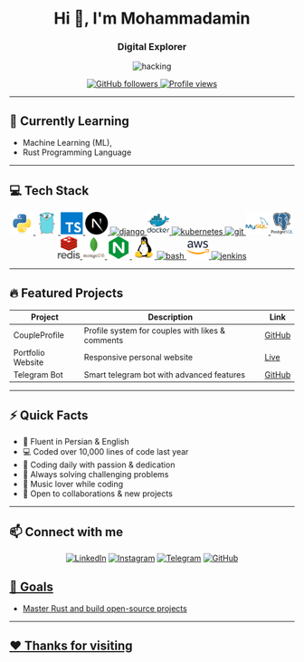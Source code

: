 <h1 align="center">Hi 👋, I'm Mohammadamin</h1>
<h3 align="center">Digital Explorer</h3>

<div align="center">
  <img src="https://media.tenor.com/rePDfDWO3XoAAAAd/hacking.gif" height="150" alt="hacking" />
</div>

<p align="center">
  <a href="https://github.com/amin5500se">
    <img alt="GitHub followers" src="https://img.shields.io/github/followers/amin5500se?label=Follow&style=social" />
  </a>
  <a href="https://github.com/amin5500se/amin5500se">
    <img alt="Profile views" src="https://komarev.com/ghpvc/?username=amin5500se&color=brightgreen" />
  </a>
</p>

---

## 🌱 Currently Learning

- Machine Learning (ML),  
- Rust Programming Language

---

## 💻 Tech Stack
<p align="center">
  <a href="https://www.python.org" target="_blank" rel="noreferrer">
    <img src="https://raw.githubusercontent.com/devicons/devicon/master/icons/python/python-original.svg" alt="python" width="40" height="40"/>
  </a>
  <a href="https://golang.org" target="_blank" rel="noreferrer">
    <img src="https://raw.githubusercontent.com/devicons/devicon/master/icons/go/go-original.svg" alt="go" width="40" height="40"/>
  </a>
 
  <a href="https://www.typescriptlang.org/" target="_blank" rel="noreferrer">
    <img src="https://raw.githubusercontent.com/devicons/devicon/master/icons/typescript/typescript-original.svg" alt="typescript" width="40" height="40"/>
  </a>
  <a href="https://nextjs.org" target="_blank" rel="noreferrer">
    <img src="https://raw.githubusercontent.com/devicons/devicon/master/icons/nextjs/nextjs-original.svg" alt="nextjs" width="40" height="40"/>
  </a>
  <a href="https://www.djangoproject.com/" target="_blank" rel="noreferrer">
    <img src="https://cdn.worldvectorlogo.com/logos/django.svg" alt="django" width="40" height="40"/>
  </a>
  <a href="https://www.docker.com/" target="_blank" rel="noreferrer">
    <img src="https://raw.githubusercontent.com/devicons/devicon/master/icons/docker/docker-original-wordmark.svg" alt="docker" width="40" height="40"/>
  </a>
  <a href="https://kubernetes.io" target="_blank" rel="noreferrer">
    <img src="https://www.vectorlogo.zone/logos/kubernetes/kubernetes-icon.svg" alt="kubernetes" width="40" height="40"/>
  </a>
  <a href="https://git-scm.com/" target="_blank" rel="noreferrer">
    <img src="https://www.vectorlogo.zone/logos/git-scm/git-scm-icon.svg" alt="git" width="40" height="40"/>
  </a>
  <a href="https://www.mysql.com/" target="_blank" rel="noreferrer">
    <img src="https://raw.githubusercontent.com/devicons/devicon/master/icons/mysql/mysql-original-wordmark.svg" alt="mysql" width="40" height="40"/>
  </a>
  <a href="https://www.postgresql.org" target="_blank" rel="noreferrer">
    <img src="https://raw.githubusercontent.com/devicons/devicon/master/icons/postgresql/postgresql-original-wordmark.svg" alt="postgresql" width="40" height="40"/>
  </a>
  <a href="https://redis.io" target="_blank" rel="noreferrer">
    <img src="https://raw.githubusercontent.com/devicons/devicon/master/icons/redis/redis-original-wordmark.svg" alt="redis" width="40" height="40"/>
  </a>
  <a href="https://www.mongodb.com/" target="_blank" rel="noreferrer">
    <img src="https://raw.githubusercontent.com/devicons/devicon/master/icons/mongodb/mongodb-original-wordmark.svg" alt="mongodb" width="40" height="40"/>
  </a>
  <a href="https://www.nginx.com" target="_blank" rel="noreferrer">
    <img src="https://raw.githubusercontent.com/devicons/devicon/master/icons/nginx/nginx-original.svg" alt="nginx" width="40" height="40"/>
  </a>
  <a href="https://www.linux.org/" target="_blank" rel="noreferrer">
    <img src="https://raw.githubusercontent.com/devicons/devicon/master/icons/linux/linux-original.svg" alt="linux" width="40" height="40"/>
  </a>
  <a href="https://www.gnu.org/software/bash/" target="_blank" rel="noreferrer">
    <img src="https://www.vectorlogo.zone/logos/gnu_bash/gnu_bash-icon.svg" alt="bash" width="40" height="40"/>
  </a>
  <a href="https://aws.amazon.com" target="_blank" rel="noreferrer">
    <img src="https://raw.githubusercontent.com/devicons/devicon/master/icons/amazonwebservices/amazonwebservices-original-wordmark.svg" alt="aws" width="40" height="40"/>
  </a>
  <a href="https://www.jenkins.io" target="_blank" rel="noreferrer">
    <img src="https://www.vectorlogo.zone/logos/jenkins/jenkins-icon.svg" alt="jenkins" width="40" height="40"/>
  </a>
</p>

---

## 🔥 Featured Projects

| Project                   | Description                                         | Link                                            |
|---------------------------|-----------------------------------------------------|-------------------------------------------------|
| CoupleProfile             | Profile system for couples with likes & comments    | [GitHub](https://github.com/amin5500se/coupleprofile) |
| Portfolio Website         | Responsive personal website                          | [Live](https://yourwebsite.com)                  |
| Telegram Bot              | Smart telegram bot with advanced features           | [GitHub](https://github.com/amin5500se/telegram-bot)   |

---


## ⚡ Quick Facts

- 🧠 Fluent in Persian & English  
- 💻 Coded over 10,000 lines of code last year  
- 📅 Coding daily with passion & dedication  
- 🎯 Always solving challenging problems  
- 🎵 Music lover while coding  
- 🚀 Open to collaborations & new projects

---

## 📫 Connect with me

<p align="center">
  <a href="https://linkedin.com/in/amin5500se" target="_blank"><img src="https://img.icons8.com/color/48/000000/linkedin.png" alt="LinkedIn" width="36" height="36"/></a>
  <a href="https://instagram.com/amin5500se" target="_blank"><img src="https://img.icons8.com/color/48/000000/instagram-new.png" alt="Instagram" width="36" height="36"/></a>
  <a href="https://t.me/amin5500se" target="_blank"><img src="https://img.icons8.com/color/48/000000/telegram-app.png" alt="Telegram" width="36" height="36"/></a>
  <a href="https://github.com/amin5500se" target="_blank"><img src="https://img.icons8.com/material-rounded/48/000000/github.png" alt="GitHub" width="36" 

---



## 🎯 Goals

- Master Rust and build open-source projects  


---

## ❤️ Thanks for visiting
